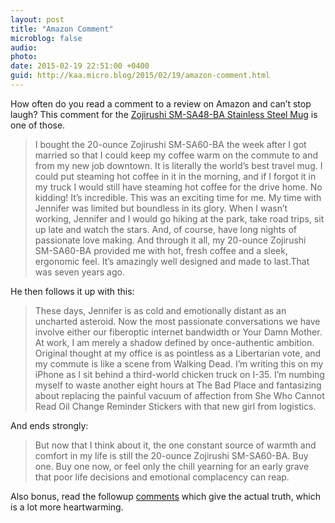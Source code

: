 ```yaml
---
layout: post
title: "Amazon Comment"
microblog: false
audio: 
photo: 
date: 2015-02-19 22:51:00 +0400
guid: http://kaa.micro.blog/2015/02/19/amazon-comment.html
---
```

<p>How often do you read a comment to a review on Amazon and can&rsquo;t stop laugh? This comment for the <a href="http://www.amazon.com/dp/B00HYOGTTG">Zojirushi SM-SA48-BA Stainless Steel Mug</a> is one of those.</p>

<blockquote>
  <p>I bought the 20-ounce Zojirushi SM-SA60-BA the week after I got married so that I could keep my coffee warm on the commute to and from my new job downtown. It is literally the world&rsquo;s best travel mug. I could put steaming hot coffee in it in the morning, and if I forgot it in my truck I would still have steaming hot coffee for the drive home. No kidding! It&rsquo;s incredible. This was an exciting time for me. My time with Jennifer was limited but boundless in its glory. When I wasn&rsquo;t working, Jennifer and I would go hiking at the park, take road trips, sit up late and watch the stars. And, of course, have long nights of passionate love making. And through it all, my 20-ounce Zojirushi SM-SA60-BA provided me with hot, fresh coffee and a sleek, ergonomic feel. It&rsquo;s amazingly well designed and made to last.That was seven years ago.</p>
</blockquote>

<p>He then follows it up with this:</p>

<blockquote>
  <p>These days, Jennifer is as cold and emotionally distant as an uncharted asteroid. Now the most passionate conversations we have involve either our fiberoptic internet bandwidth or Your Damn Mother. At work, I am merely a shadow defined by once-authentic ambition. Original thought at my office is as pointless as a Libertarian vote, and my commute is like a scene from Walking Dead. I&rsquo;m writing this on my iPhone as I sit behind a third-world chicken truck on I-35. I&rsquo;m numbing myself to waste another eight hours at The Bad Place and fantasizing about replacing the painful vacuum of affection from She Who Cannot Read Oil Change Reminder Stickers with that new girl from logistics.</p>
</blockquote>

<p>And ends strongly:</p>

<blockquote>
  <p>But now that I think about it, the one constant source of warmth and comfort in my life is still the 20-ounce Zojirushi SM-SA60-BA. Buy one. Buy one now, or feel only the chill yearning for an early grave that poor life decisions and emotional complacency can reap.</p>
</blockquote>

<p>Also bonus, read the followup <a href="http://www.amazon.com/review/R37USG0ZWZUEQM/ref=cm_cr_dp_cmt?ie=UTF8&amp;ASIN=B00HYOGUM2&amp;nodeID=284507&amp;store=kitchen#wasThisHelpful">comments</a> which give the actual truth, which is a lot more heartwarming.</p>

